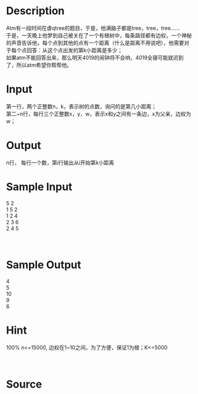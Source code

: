 
# Description

<div class="content"><div>Atm有一段时间在虐qtree的题目，于是，他满脑子都是tree，tree，tree……</div>
<div>于是，一天晚上他梦到自己被关在了一个有根树中，每条路径都有边权，一个神秘的声音告诉他，每个点到其他的点有一个距离（什么是距离不用说吧），他需要对于每个点回答：从这个点出发的第k小距离是多少；</div>
<div>如果atm不能回答出来，那么明天4019的闹钟将不会响，4019全寝可能就迟到了，所以atm希望你帮帮他。</div>
<p></p></div>

# Input

<div class="content"><div>第一行，两个正整数n，k，表示树的点数，询问的是第几小距离；</div>
<div>第二~n行，每行三个正整数x，y，w，表示x和y之间有一条边，x为父亲，边权为w；</div>
<p></p></div>

# Output

<div class="content"><div>n行， 每行一个数，第i行输出从i开始第k小距离</div></div>

# Sample Input

<div class="content"><span class="sampledata">5 2<br/>
1 5 2<br/>
1 2 4<br/>
2 3 6<br/>
2 4 5<br/>
<br/>
<br/>
</span></div>

# Sample Output

<div class="content"><span class="sampledata"> 4<br/>
 5<br/>
 10<br/>
 9<br/>
 6</span></div>

# Hint

<div class="content"><p></p><div>100% n&lt;=15000, 边权在1~10之间，为了方便，保证1为根；K&lt;=5000</div><br/>
<div></div><br/>
<p></p><p></p></div>

# Source

<div class="content"><p><a href="problemset.php?search="></a></p></div>

